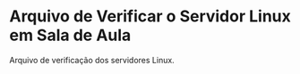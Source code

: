 # Arquivo de Verificar o Servidor Linux em Sala de Aula

Arquivo de verificação dos servidores Linux.
